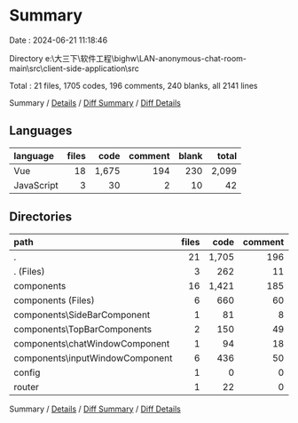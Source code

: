 # Summary

Date : 2024-06-21 11:18:46

Directory e:\\大三下\\软件工程\\bighw\\LAN-anonymous-chat-room-main\\src\\client-side-application\\src

Total : 21 files,  1705 codes, 196 comments, 240 blanks, all 2141 lines

Summary / [Details](details.md) / [Diff Summary](diff.md) / [Diff Details](diff-details.md)

## Languages
| language | files | code | comment | blank | total |
| :--- | ---: | ---: | ---: | ---: | ---: |
| Vue | 18 | 1,675 | 194 | 230 | 2,099 |
| JavaScript | 3 | 30 | 2 | 10 | 42 |

## Directories
| path | files | code | comment | blank | total |
| :--- | ---: | ---: | ---: | ---: | ---: |
| . | 21 | 1,705 | 196 | 240 | 2,141 |
| . (Files) | 3 | 262 | 11 | 32 | 305 |
| components | 16 | 1,421 | 185 | 201 | 1,807 |
| components (Files) | 6 | 660 | 60 | 91 | 811 |
| components\\SideBarComponent | 1 | 81 | 8 | 18 | 107 |
| components\\TopBarComponents | 2 | 150 | 49 | 36 | 235 |
| components\\chatWindowComponent | 1 | 94 | 18 | 15 | 127 |
| components\\inputWindowComponent | 6 | 436 | 50 | 41 | 527 |
| config | 1 | 0 | 0 | 1 | 1 |
| router | 1 | 22 | 0 | 6 | 28 |

Summary / [Details](details.md) / [Diff Summary](diff.md) / [Diff Details](diff-details.md)